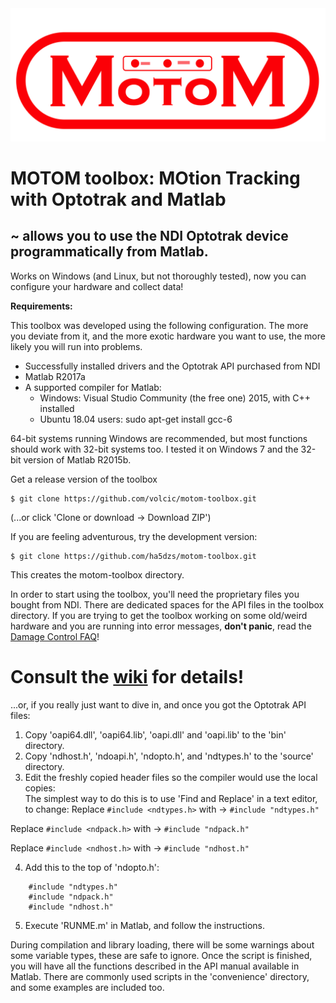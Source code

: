 <img src="motom_logo.png">


# MOTOM toolbox: MOtion Tracking with Optotrak and Matlab

## ~ allows you to use the NDI Optotrak device programmatically from Matlab.
Works on Windows (and Linux, but not thoroughly tested), now you can configure your hardware and collect data!

**Requirements:**  

This toolbox was developed using the following configuration. The more you deviate from it, and the more exotic hardware you want to use, the more likely you will run into problems.
* Successfully installed drivers and the Optotrak API purchased from NDI
* Matlab R2017a
* A supported compiler for Matlab:
    * Windows: Visual Studio Community (the free one) 2015, with C++ installed
    * Ubuntu 18.04 users: sudo apt-get install gcc-6
    
64-bit systems running Windows are recommended, but most functions should work with 32-bit systems too. I tested it on Windows 7 and the 32-bit version of Matlab R2015b.

Get a release version of the toolbox
```
$ git clone https://github.com/volcic/motom-toolbox.git
```
(...or click 'Clone or download -> Download ZIP')

If you are feeling adventurous, try the development version:
```
$ git clone https://github.com/ha5dzs/motom-toolbox.git
```

This creates the motom-toolbox directory.

In order to start using the toolbox, you'll need the proprietary files you bought from NDI. There are dedicated spaces for the API files in the toolbox directory.
If you are trying to get the toolbox working on some old/weird hardware and you are running into error messages, **don't panic**, read the [Damage Control FAQ](../../wiki/Damage-Control-FAQ)!

# Consult the [wiki](../../wiki) for details!

...or, if you really just want to dive in, and once you got the Optotrak API files:
1. Copy 'oapi64.dll', 'oapi64.lib', 'oapi.dll' and 'oapi.lib' to the 'bin' directory.
2. Copy 'ndhost.h', 'ndoapi.h', 'ndopto.h', and 'ndtypes.h' to the 'source' directory.
3. Edit the freshly copied header files so the compiler would use the local copies:  
The simplest way to do this is to use 'Find and Replace' in a text editor, to change:
Replace `#include <ndtypes.h>` with -> `#include "ndtypes.h"`  

Replace `#include <ndpack.h>` with -> `#include "ndpack.h"`  

Replace `#include <ndhost.h>` with -> `#include "ndhost.h"`  

4. Add this to the top of 'ndopto.h':

```
    #include "ndtypes.h"
    #include "ndpack.h"
    #include "ndhost.h"
```


5. Execute 'RUNME.m' in Matlab, and follow the instructions.  

During compilation and library loading, there will be some warnings about some variable types, these are safe to ignore.
Once the script is finished, you will have all the functions described in the API manual available in Matlab.
There are commonly used scripts in the 'convenience' directory, and some examples are included too.